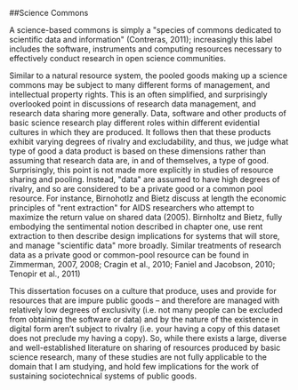 ##Science Commons

A science-based commons is simply a "species of commons dedicated to scientific data and information" (Contreras, 2011); increasingly this label includes the software, instruments and computing resources necessary to effectively conduct research in open science communities. 

Similar to a natural resource system, the pooled goods making up a science commons may be subject to many different forms of management, and intellectual property rights. This is an often simplified, and surprisingly overlooked point in discussions of research data management, and research data sharing more generally. Data, software and other products of basic science research play different roles within different evidential cultures in which they are produced. It follows then that these products exhibit varying degrees of rivalry and excludability, and thus, we judge what type of good a data product is based on these dimensions rather than assuming that research data are, in and of themselves, a type of good. Surprisingly, this point is not made more explicitly in studies of resource sharing and pooling. Instead, "data" are assumed to have high degrees of rivalry, and so are considered to be a private good or a common pool resource. For instance, Birnohotlz and Bietz discuss at length the economic principles of "rent extraction" for AIDS researchers who attempt to maximize the return value on shared data (2005). Birnholtz and Bietz, fully embodying the sentimental notion described in chapter one, use rent extraction to then describe design implications for systems that will store, and manage "scientific data" more broadly. Similar treatments of research data as a private good or common-pool resource can be found in Zimmerman, 2007, 2008; Cragin et al., 2010; Faniel and Jacobson, 2010; Tenopir et al., 2011)

This dissertation focuses on a culture that produce, uses and provide for resources that are impure public goods – and therefore are managed with relatively low degrees of exclusivity (i.e. not many people can be excluded from obtaining the software or data) and by the nature of the existence in digital form aren’t subject to rivalry  (i.e. your having a copy of this dataset does not preclude my having a copy). So, while there exists a large, diverse and well-established literature on sharing of resources produced by basic science research, many of these studies are not fully applicable to the domain that I am studying, and hold few implications for the work of sustaining sociotechnical systems of public goods. 